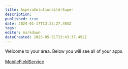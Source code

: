 ```yaml
---
title: AsperaSolutionsLtd~Super
description: 
published: true
date: 2024-01-17T13:23:27.405Z
tags: 
editor: markdown
dateCreated: 2023-05-31T13:43:37.492Z
---
```


Welcome to your area. Below you will see all of your apps.<br><br>[MobileFieldService](/Apps/MobileFieldService)<br>